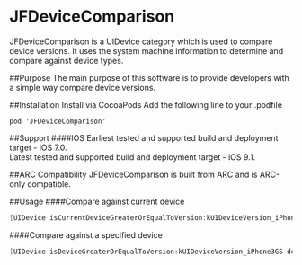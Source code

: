 # JFDeviceComparison
JFDeviceComparison is a UIDevice category which is used to compare device versions. It uses the system machine information to determine and compare against device types.

##Purpose
The main purpose of this software is to provide developers with a simple way compare device versions.

##Installation
Install via CocoaPods
Add the following line to your .podfile

```
pod 'JFDeviceComparison'
```
##Support
####IOS
Earliest tested and supported build and deployment target - iOS 7.0.  
Latest tested and supported build and deployment target - iOS 9.1.

##ARC Compatibility
JFDeviceComparison is built from ARC and is ARC-only compatible. 

##Usage
####Compare against current device
``` objective-c
[UIDevice isCurrentDeviceGreaterOrEqualToVersion:kUIDeviceVersion_iPhone3GS];
```
####Compare against a specified device
``` objective-c
[UIDevice isDeviceGreaterOrEqualToVersion:kUIDeviceVersion_iPhone3GS deviceName:kUIDeviceVersion_iPhone6];
```
